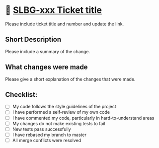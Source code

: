# 🎫  [SLBG-xxx Ticket title](https://youtrack.sourcelab.bg/youtrack/issue/SLBG-) 

Please include ticket title and number and update the link.

## Short Description

Please include a summary of the change.

## What changes were made

Please give a short explanation of the changes that were made.

## Checklist:

- [ ] My code follows the style guidelines of the project
- [ ] I have performed a self-review of my own code
- [ ] I have commented my code, particularly in hard-to-understand areas
- [ ] My changes do not make existing tests to fail
- [ ] New tests pass successfully
- [ ] I have rebased my branch to master
- [ ] All merge conflicts were resolved
